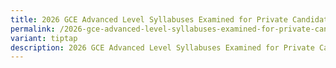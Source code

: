 ```yaml
---
title: 2026 GCE Advanced Level Syllabuses Examined for Private Candidates
permalink: /2026-gce-advanced-level-syllabuses-examined-for-private-candidates/
variant: tiptap
description: 2026 GCE Advanced Level Syllabuses Examined for Private Candidates
---
```

<p></p>